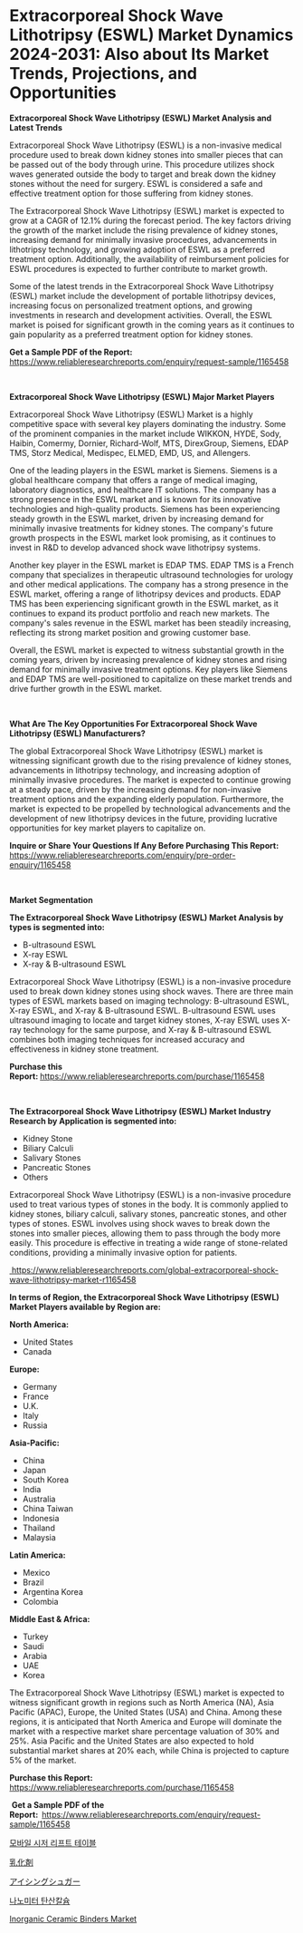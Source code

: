 <p><h1>Extracorporeal Shock Wave Lithotripsy (ESWL) Market Dynamics 2024-2031: Also about Its Market Trends, Projections, and Opportunities</h1></p><p><strong>Extracorporeal Shock Wave Lithotripsy (ESWL) Market Analysis and Latest Trends</strong></p>
<p><p>Extracorporeal Shock Wave Lithotripsy (ESWL) is a non-invasive medical procedure used to break down kidney stones into smaller pieces that can be passed out of the body through urine. This procedure utilizes shock waves generated outside the body to target and break down the kidney stones without the need for surgery. ESWL is considered a safe and effective treatment option for those suffering from kidney stones.</p><p>The Extracorporeal Shock Wave Lithotripsy (ESWL) market is expected to grow at a CAGR of 12.1% during the forecast period. The key factors driving the growth of the market include the rising prevalence of kidney stones, increasing demand for minimally invasive procedures, advancements in lithotripsy technology, and growing adoption of ESWL as a preferred treatment option. Additionally, the availability of reimbursement policies for ESWL procedures is expected to further contribute to market growth.</p><p>Some of the latest trends in the Extracorporeal Shock Wave Lithotripsy (ESWL) market include the development of portable lithotripsy devices, increasing focus on personalized treatment options, and growing investments in research and development activities. Overall, the ESWL market is poised for significant growth in the coming years as it continues to gain popularity as a preferred treatment option for kidney stones.</p></p>
<p><strong>Get a Sample PDF of the Report:&nbsp;</strong> <a href="https://www.reliableresearchreports.com/enquiry/request-sample/1165458">https://www.reliableresearchreports.com/enquiry/request-sample/1165458</a></p>
<p>&nbsp;</p>
<p><strong>Extracorporeal Shock Wave Lithotripsy (ESWL) Major Market Players</strong></p>
<p><p>Extracorporeal Shock Wave Lithotripsy (ESWL) Market is a highly competitive space with several key players dominating the industry. Some of the prominent companies in the market include WIKKON, HYDE, Sody, Haibin, Comermy, Dornier, Richard-Wolf, MTS, DirexGroup, Siemens, EDAP TMS, Storz Medical, Medispec, ELMED, EMD, US, and Allengers.</p><p>One of the leading players in the ESWL market is Siemens. Siemens is a global healthcare company that offers a range of medical imaging, laboratory diagnostics, and healthcare IT solutions. The company has a strong presence in the ESWL market and is known for its innovative technologies and high-quality products. Siemens has been experiencing steady growth in the ESWL market, driven by increasing demand for minimally invasive treatments for kidney stones. The company's future growth prospects in the ESWL market look promising, as it continues to invest in R&D to develop advanced shock wave lithotripsy systems.</p><p>Another key player in the ESWL market is EDAP TMS. EDAP TMS is a French company that specializes in therapeutic ultrasound technologies for urology and other medical applications. The company has a strong presence in the ESWL market, offering a range of lithotripsy devices and products. EDAP TMS has been experiencing significant growth in the ESWL market, as it continues to expand its product portfolio and reach new markets. The company's sales revenue in the ESWL market has been steadily increasing, reflecting its strong market position and growing customer base.</p><p>Overall, the ESWL market is expected to witness substantial growth in the coming years, driven by increasing prevalence of kidney stones and rising demand for minimally invasive treatment options. Key players like Siemens and EDAP TMS are well-positioned to capitalize on these market trends and drive further growth in the ESWL market.</p></p>
<p>&nbsp;</p>
<p><strong>What Are The Key Opportunities For Extracorporeal Shock Wave Lithotripsy (ESWL) Manufacturers?</strong></p>
<p><p>The global Extracorporeal Shock Wave Lithotripsy (ESWL) market is witnessing significant growth due to the rising prevalence of kidney stones, advancements in lithotripsy technology, and increasing adoption of minimally invasive procedures. The market is expected to continue growing at a steady pace, driven by the increasing demand for non-invasive treatment options and the expanding elderly population. Furthermore, the market is expected to be propelled by technological advancements and the development of new lithotripsy devices in the future, providing lucrative opportunities for key market players to capitalize on.</p></p>
<p><strong>Inquire or Share Your Questions If Any Before Purchasing This Report:</strong> <a href="https://www.reliableresearchreports.com/enquiry/pre-order-enquiry/1165458">https://www.reliableresearchreports.com/enquiry/pre-order-enquiry/1165458</a></p>
<p>&nbsp;</p>
<p><strong>Market Segmentation</strong></p>
<p><strong>The Extracorporeal Shock Wave Lithotripsy (ESWL) Market Analysis by types is segmented into:</strong></p>
<p><ul><li>B-ultrasound ESWL</li><li>X-ray ESWL</li><li>X-ray & B-ultrasound ESWL</li></ul></p>
<p><p>Extracorporeal Shock Wave Lithotripsy (ESWL) is a non-invasive procedure used to break down kidney stones using shock waves. There are three main types of ESWL markets based on imaging technology: B-ultrasound ESWL, X-ray ESWL, and X-ray & B-ultrasound ESWL. B-ultrasound ESWL uses ultrasound imaging to locate and target kidney stones, X-ray ESWL uses X-ray technology for the same purpose, and X-ray & B-ultrasound ESWL combines both imaging techniques for increased accuracy and effectiveness in kidney stone treatment.</p></p>
<p><strong>Purchase this Report:&nbsp;</strong><a href="https://www.reliableresearchreports.com/purchase/1165458">https://www.reliableresearchreports.com/purchase/1165458</a></p>
<p>&nbsp;</p>
<p><strong>The Extracorporeal Shock Wave Lithotripsy (ESWL) Market Industry Research by Application is segmented into:</strong></p>
<p><ul><li>Kidney Stone</li><li>Biliary Calculi</li><li>Salivary Stones</li><li>Pancreatic Stones</li><li>Others</li></ul></p>
<p><p>Extracorporeal Shock Wave Lithotripsy (ESWL) is a non-invasive procedure used to treat various types of stones in the body. It is commonly applied to kidney stones, biliary calculi, salivary stones, pancreatic stones, and other types of stones. ESWL involves using shock waves to break down the stones into smaller pieces, allowing them to pass through the body more easily. This procedure is effective in treating a wide range of stone-related conditions, providing a minimally invasive option for patients.</p></p>
<p><a href="https://www.reliableresearchreports.com/global-extracorporeal-shock-wave-lithotripsy-market-r1165458">&nbsp;https://www.reliableresearchreports.com/global-extracorporeal-shock-wave-lithotripsy-market-r1165458</a></p>
<p><strong>In terms of Region, the Extracorporeal Shock Wave Lithotripsy (ESWL) Market Players available by Region are:</strong></p>
<p>
    <p> <strong> North America: </strong>
        <ul>
            <li>United States</li>
            <li>Canada</li>
        </ul>
        </p> 
    <p> <strong> Europe: </strong>
        <ul>
            <li>Germany</li>
            <li>France</li>
            <li>U.K.</li>
            <li>Italy</li>
            <li>Russia</li>
        </ul>
        </p> 
    <p> <strong> Asia-Pacific: </strong>
        <ul>
            <li>China</li>
            <li>Japan</li>
            <li>South Korea</li>
            <li>India</li>
            <li>Australia</li>
            <li>China Taiwan</li>
            <li>Indonesia</li>
            <li>Thailand</li>
            <li>Malaysia</li>
        </ul>
        </p> 
    <p> <strong> Latin America: </strong>
        <ul>
            <li>Mexico</li>
            <li>Brazil</li>
            <li>Argentina Korea</li>
            <li>Colombia</li>
        </ul>
        </p> 
    <p> <strong> Middle East & Africa: </strong>
        <ul>
            <li>Turkey</li>
            <li>Saudi</li>
            <li>Arabia</li>
            <li>UAE</li>
            <li>Korea</li>
        </ul>
    </p>
    </p>
<p><p>The Extracorporeal Shock Wave Lithotripsy (ESWL) market is expected to witness significant growth in regions such as North America (NA), Asia Pacific (APAC), Europe, the United States (USA) and China. Among these regions, it is anticipated that North America and Europe will dominate the market with a respective market share percentage valuation of 30% and 25%. Asia Pacific and the United States are also expected to hold substantial market shares at 20% each, while China is projected to capture 5% of the market.</p></p>
<p><strong>Purchase this Report: </strong><a href="https://www.reliableresearchreports.com/purchase/1165458">https://www.reliableresearchreports.com/purchase/1165458</a></p>
<p>&nbsp;<strong>Get a Sample PDF of the Report:&nbsp;&nbsp;</strong><a href="https://www.reliableresearchreports.com/enquiry/request-sample/1165458">https://www.reliableresearchreports.com/enquiry/request-sample/1165458</a></p>
<p><strong></strong></p>
<p><p><a href="https://medium.com/@kavonhansen15/%EB%AA%A8%EB%B0%94%EC%9D%BC-%EC%8B%9C%EC%84%9C-%EB%A6%AC%ED%94%84%ED%8A%B8-%ED%85%8C%EC%9D%B4%EB%B8%94-%EC%8B%9C%EC%9E%A5-%EB%A9%94%ED%8A%B8%EB%A6%AD-%ED%95%B4%EC%84%9D-%EC%8B%9C%EC%9E%A5-%EC%A0%90%EC%9C%A0%EC%9C%A8-%ED%8A%B8%EB%A0%8C%EB%93%9C-%EB%B0%8F-%EC%84%B1%EC%9E%A5-%ED%8C%A8%ED%84%B4-d2850d8f2a03">모바일 시저 리프트 테이블</a></p><p><a href="https://medium.com/@carolynsparkly/%E3%82%A8%E3%83%9E%E3%83%AB%E3%82%B7%E3%83%95%E3%82%A1%E3%82%A4%E3%83%A4%E3%83%BC%E3%82%BA%E5%B8%82%E5%A0%B4-%E7%AB%B6%E4%BA%89%E5%88%86%E6%9E%90-%E5%B8%82%E5%A0%B4%E3%81%AE%E3%83%88%E3%83%AC%E3%83%B3%E3%83%89-2031%E5%B9%B4%E3%81%BE%E3%81%A7%E3%81%AE%E4%BA%88%E6%B8%AC-ea6a952d98b2">乳化剤</a></p><p><a href="https://medium.com/@dominicalsop1/%E3%82%A2%E3%82%A4%E3%82%B7%E3%83%B3%E3%82%B0%E3%82%B7%E3%83%A5%E3%82%AC%E3%83%BC%E5%B8%82%E5%A0%B4%E3%81%AE%E6%8C%87%E6%A8%99%E3%82%92%E8%A7%A3%E8%AA%AD%E3%81%99%E3%82%8B-%E5%B8%82%E5%A0%B4%E3%82%B7%E3%82%A7%E3%82%A2-%E3%83%88%E3%83%AC%E3%83%B3%E3%83%89-%E6%88%90%E9%95%B7%E3%83%91%E3%82%BF%E3%83%BC%E3%83%B3-405355f2327e">アイシングシュガー</a></p><p><a href="https://medium.com/@marymorgan1939/%EB%82%98%EB%85%B8%EB%AF%B8%ED%84%B0-%EC%B9%BC%EC%8A%98-%EC%B9%B4%EB%B3%B8%EC%82%B0%EC%97%BC-%EC%8B%9C%EC%9E%A5-%EA%B7%9C%EB%AA%A8-%EB%B0%8F-%EC%8B%9C%EC%9E%A5-%EB%8F%99%ED%96%A5-%EC%99%84%EC%A0%84%ED%95%9C-%EC%82%B0%EC%97%85-%EA%B0%9C%EC%9A%94-2024%EB%85%84%EB%B6%80%ED%84%B0-2031%EB%85%84%EA%B9%8C%EC%A7%80-d678b92acef3">나노미터 탄산칼슘</a></p><p><a href="https://issuu.com/reportprime-2/docs/inorganic-ceramic-binders-market-size-2030.pptx">Inorganic Ceramic Binders Market</a></p></p>